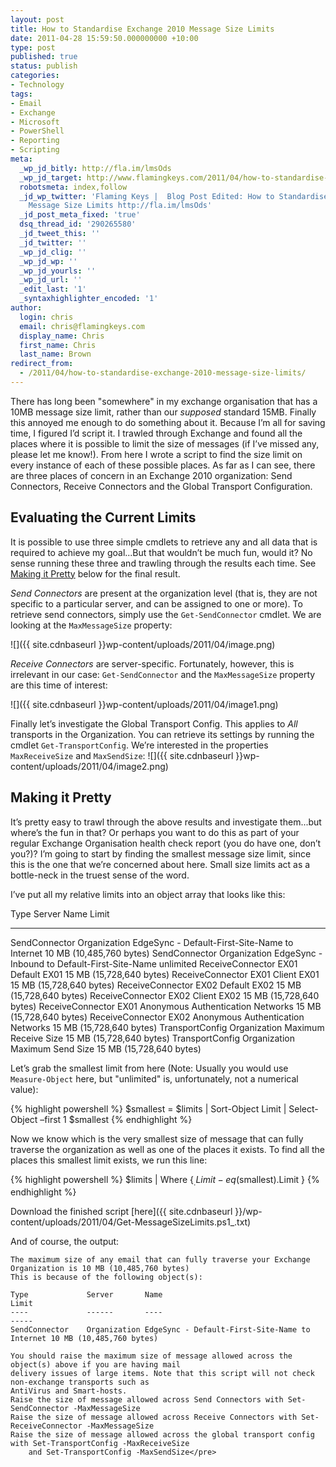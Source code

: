 ```yaml
---
layout: post
title: How to Standardise Exchange 2010 Message Size Limits
date: 2011-04-28 15:59:50.000000000 +10:00
type: post
published: true
status: publish
categories:
- Technology
tags:
- Email
- Exchange
- Microsoft
- PowerShell
- Reporting
- Scripting
meta:
  _wp_jd_bitly: http://fla.im/lmsOds
  _wp_jd_target: http://www.flamingkeys.com/2011/04/how-to-standardise-exchange-2010-message-size-limits/?utm_campaign=twitter&utm_medium=twitter&utm_source=twitter
  robotsmeta: index,follow
  _jd_wp_twitter: 'Flaming Keys |  Blog Post Edited: How to Standardise Exchange 2010
    Message Size Limits http://fla.im/lmsOds'
  _jd_post_meta_fixed: 'true'
  dsq_thread_id: '290265580'
  _jd_tweet_this: ''
  _jd_twitter: ''
  _wp_jd_clig: ''
  _wp_jd_wp: ''
  _wp_jd_yourls: ''
  _wp_jd_url: ''
  _edit_last: '1'
  _syntaxhighlighter_encoded: '1'
author:
  login: chris
  email: chris@flamingkeys.com
  display_name: Chris
  first_name: Chris
  last_name: Brown
redirect_from:
  - /2011/04/how-to-standardise-exchange-2010-message-size-limits/
---
```

There has long been "somewhere" in my exchange organisation that has a 10MB message size limit, rather than our *supposed* standard 15MB. Finally this annoyed me enough to do something about it. Because I’m all for saving time, I figured I’d script it. I trawled through Exchange and found all the places where it is possible to limit the size of messages (if I’ve missed any, please let me know!). From here I wrote a script to find the size limit on every instance of each of these possible places. As far as I can see, there are three places of concern in an Exchange 2010 organization: Send Connectors, Receive Connectors and the Global Transport Configuration.

## Evaluating the Current Limits

It is possible to use three simple cmdlets to retrieve any and all data that is required to achieve my goal...But that wouldn’t be much fun, would it? No sense running these three and trawling through the results each time. See [Making it Pretty](#making-it-pretty) below for the final result.

*Send Connectors* are present at the organization level (that is, they are not specific to a particular server, and can be assigned to one or more). To retrieve send connectors, simply use the `Get-SendConnector` cmdlet. We are looking at the `MaxMessageSize` property:

![]({{ site.cdnbaseurl }}wp-content/uploads/2011/04/image.png)

*Receive Connectors* are server-specific. Fortunately, however, this is irrelevant in our case: `Get-SendConnector` and the `MaxMessageSize` property are this time of interest:

![]({{ site.cdnbaseurl }}wp-content/uploads/2011/04/image1.png)

Finally let’s investigate the Global Transport Config. This applies to *All* transports in the Organization. You can retrieve its settings by running the cmdlet `Get-TransportConfig`. We’re interested in the properties `MaxReceiveSize` and `MaxSendSize`:
![]({{ site.cdnbaseurl }}wp-content/uploads/2011/04/image2.png)

## Making it Pretty

It’s pretty easy to trawl through the above results and investigate them...but where’s the fun in that? Or perhaps you want to do this as part of your regular Exchange Organisation health check report (you do have one, don’t you?)? I’m going to start by finding the smallest message size limit, since this is the one that we’re concerned about here. Small size limits act as a bottle-neck in the truest sense of the word.

I’ve put all my relative limits into an object array that looks like this:

Type                 Server           Name                                           Limit
----                 ------           ----                                           -----
SendConnector        Organization     EdgeSync - Default-First-Site-Name to Internet 10 MB (10,485,760 bytes)
SendConnector        Organization     EdgeSync - Inbound to Default-First-Site-Name  unlimited
ReceiveConnector     EX01             Default EX01                                   15 MB (15,728,640 bytes)
ReceiveConnector     EX01             Client EX01                                    15 MB (15,728,640 bytes)
ReceiveConnector     EX02             Default EX02                                   15 MB (15,728,640 bytes)
ReceiveConnector     EX02             Client EX02                                    15 MB (15,728,640 bytes)
ReceiveConnector     EX01             Anonymous Authentication Networks              15 MB (15,728,640 bytes)
ReceiveConnector     EX02             Anonymous Authentication Networks              15 MB (15,728,640 bytes)
TransportConfig      Organization     Maximum Receive Size                           15 MB (15,728,640 bytes)
TransportConfig      Organization     Maximum Send Size                              15 MB (15,728,640 bytes)

Let’s grab the smallest limit from here (Note: Usually you would use `Measure-Object` here, but "unlimited" is, unfortunately, not a numerical value):

{% highlight powershell %}
$smallest = $limits | Sort-Object Limit | Select-Object –first 1
$smallest
{% endhighlight %}

Now we know which is the very smallest size of message that can fully traverse the organization as well as one of the places it exists. To find all the places this smallest limit exists, we run this line:

{% highlight powershell %}
$limits | Where {$_.Limit -eq ($smallest).Limit }
{% endhighlight %}

Download the finished script [here]({{ site.cdnbaseurl }}/wp-content/uploads/2011/04/Get-MessageSizeLimits.ps1_.txt)

And of course, the output:

    The maximum size of any email that can fully traverse your Exchange Organization is 10 MB (10,485,760 bytes)
    This is because of the following object(s):

    Type             Server       Name                                           Limit
    ----             ------       ----                                           -----
    SendConnector    Organization EdgeSync - Default-First-Site-Name to Internet 10 MB (10,485,760 bytes)

    You should raise the maximum size of message allowed across the object(s) above if you are having mail
    delivery issues of large items. Note that this script will not check non-exchange transports such as
    AntiVirus and Smart-hosts.
    Raise the size of message allowed across Send Connectors with Set-SendConnector -MaxMessageSize
    Raise the size of message allowed across Receive Connectors with Set-ReceiveConnector -MaxMessageSize
    Raise the size of message allowed across the global transport config with Set-TransportConfig -MaxReceiveSize
		and Set-TransportConfig -MaxSendSize</pre>
